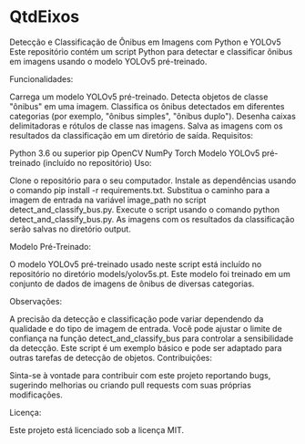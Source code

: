 # QtdEixos

Detecção e Classificação de Ônibus em Imagens com Python e YOLOv5
Este repositório contém um script Python para detectar e classificar ônibus em imagens usando o modelo YOLOv5 pré-treinado.

Funcionalidades:

Carrega um modelo YOLOv5 pré-treinado.
Detecta objetos de classe "ônibus" em uma imagem.
Classifica os ônibus detectados em diferentes categorias (por exemplo, "ônibus simples", "ônibus duplo").
Desenha caixas delimitadoras e rótulos de classe nas imagens.
Salva as imagens com os resultados da classificação em um diretório de saída.
Requisitos:

Python 3.6 ou superior
pip
OpenCV
NumPy
Torch
Modelo YOLOv5 pré-treinado (incluído no repositório)
Uso:

Clone o repositório para o seu computador.
Instale as dependências usando o comando pip install -r requirements.txt.
Substitua o caminho para a imagem de entrada na variável image_path no script detect_and_classify_bus.py.
Execute o script usando o comando python detect_and_classify_bus.py.
As imagens com os resultados da classificação serão salvas no diretório output.

Modelo Pré-Treinado:

O modelo YOLOv5 pré-treinado usado neste script está incluído no repositório no diretório models/yolov5s.pt. Este modelo foi treinado em um conjunto de dados de imagens de ônibus de diversas categorias.

Observações:

A precisão da detecção e classificação pode variar dependendo da qualidade e do tipo de imagem de entrada.
Você pode ajustar o limite de confiança na função detect_and_classify_bus para controlar a sensibilidade da detecção.
Este script é um exemplo básico e pode ser adaptado para outras tarefas de detecção de objetos.
Contribuições:

Sinta-se à vontade para contribuir com este projeto reportando bugs, sugerindo melhorias ou criando pull requests com suas próprias modificações.

Licença:

Este projeto está licenciado sob a licença MIT.

